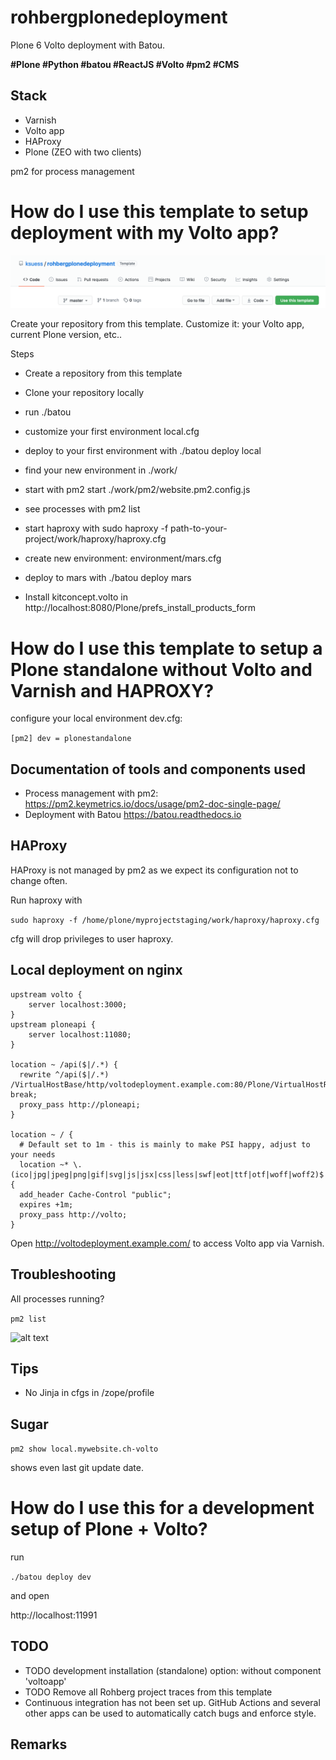 rohbergplonedeployment
======================

Plone 6 Volto deployment with Batou. 

**#Plone #Python #batou #ReactJS #Volto #pm2 #CMS**

## Stack

* Varnish
* Volto app
* HAProxy
* Plone (ZEO with two clients)

pm2 for process management


# How do I use this template to setup deployment with my Volto app?

![alt text](./docs/ksuess_rohbergplonedeployment__usetemplate.png "use template rohbergplonedeployment")

Create your repository from this template. Customize it: your Volto app, current Plone version, etc..

Steps
- Create a repository from this template
- Clone your repository locally
- run ./batou
- customize your first environment local.cfg
- deploy to your first environment with ./batou deploy local 
- find your new environment in ./work/
- start with pm2 start ./work/pm2/website.pm2.config.js
- see processes with pm2 list 
- start haproxy with sudo haproxy -f path-to-your-project/work/haproxy/haproxy.cfg

- create new environment: environment/mars.cfg
- deploy to mars with ./batou deploy mars

- Install kitconcept.volto in http://localhost:8080/Plone/prefs_install_products_form


# How do I use this template to setup a Plone standalone without Volto and Varnish and HAPROXY?

configure your local environment dev.cfg:

``
[pm2]
dev = plonestandalone
``

## Documentation of tools and components used

- Process management with pm2: https://pm2.keymetrics.io/docs/usage/pm2-doc-single-page/
- Deployment with Batou https://batou.readthedocs.io

## HAProxy

HAProxy is not managed by pm2 as we expect its configuration not to change often.

Run haproxy with 

```sudo haproxy -f /home/plone/myprojectstaging/work/haproxy/haproxy.cfg ```

cfg will drop privileges to user haproxy.

## Local deployment on nginx


```
upstream volto {
    server localhost:3000;
}
upstream ploneapi {
    server localhost:11080;
}

location ~ /api($|/.*) {
  rewrite ^/api($|/.*) /VirtualHostBase/http/voltodeployment.example.com:80/Plone/VirtualHostRoot/_vh_api$1 break;
  proxy_pass http://ploneapi;
}

location ~ / {
  # Default set to 1m - this is mainly to make PSI happy, adjust to your needs
  location ~* \.(ico|jpg|jpeg|png|gif|svg|js|jsx|css|less|swf|eot|ttf|otf|woff|woff2)$ {
  add_header Cache-Control "public";
  expires +1m;
  proxy_pass http://volto;
}
````

Open http://voltodeployment.example.com/ to access Volto app via Varnish.


## Troubleshooting


All processes running?

`pm2 list`

![alt text](./docs/pm2-list.png "pm2 list")


## Tips


- No Jinja in cfgs in /zope/profile

## Sugar

`pm2 show local.mywebsite.ch-volto`

shows even last git update date.


# How do I use this for a development setup of Plone + Volto?

run

`./batou deploy dev`

and open

http://localhost:11991



## TODO

- TODO development installation (standalone) option: without component 'voltoapp'
- TODO Remove all Rohberg project traces from this template
- Continuous integration has not been set up. 
GitHub Actions and several other apps can be used to automatically catch bugs and enforce style. 

## Remarks
